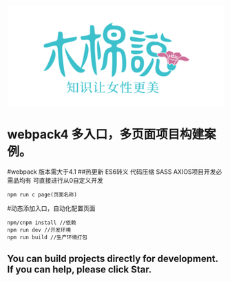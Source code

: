 ![![image]](https://github.com/MMS-Daniel/Webpack4Start/raw/master/src/images/logo.jpg)

webpack4 多入口，多页面项目构建案例。
=====================================

#webpack 版本需大于4.1
##热更新 ES6转义 代码压缩 SASS AXIOS项目开发必需品均有 可直接进行从0自定义开发


```npm
npm run c page(页面名称) 
```
#动态添加入口，自动化配置页面


```npm
npm/cnpm install //依赖
npm run dev //开发环境
npm run build //生产环境打包
```


You can build projects directly for development. If you can help, please click Star.
--------------------------------------------------------------------------------------